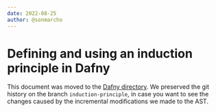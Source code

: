 ```yaml
---
date: 2022-08-25
author: @sonmarcho
---
```


# Defining and using an induction principle in Dafny

This document was moved to the [Dafny directory](https://github.com/dafny-lang/dafny/blob/master/Test/tutorial/induction-principle.md).
We preserved the git history on the branch `induction-principle`, in case you want to see
the changes caused by the incremental modifications we made to the AST.
